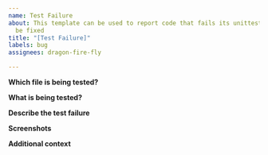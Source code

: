 ```yaml
---
name: Test Failure
about: This template can be used to report code that fails its unittest so it may
  be fixed
title: "[Test Failure]"
labels: bug
assignees: dragon-fire-fly

---
```


**Which file is being tested?**

**What is being tested?**

**Describe the test failure**

**Screenshots**

**Additional context**
